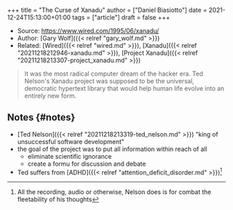 +++
title = "The Curse of Xanadu"
author = ["Daniel Biasiotto"]
date = 2021-12-24T15:13:00+01:00
tags = ["article"]
draft = false
+++

-   Source: <https://www.wired.com/1995/06/xanadu/>
-   Author: [Gary Wolf]({{< relref "gary_wolf.md" >}})
-   Related: [Wired]({{< relref "wired.md" >}}), [Xanadu]({{< relref "20211218212946-xanadu.md" >}}), [Project Xanadu]({{< relref "20211218213307-project_xanadu.md" >}})

> It was the most radical computer dream of the hacker era. Ted Nelson's Xanadu project was supposed to be the universal, democratic hypertext library that would help human life evolve into an entirely new form.


## Notes {#notes}

-   [Ted Nelson]({{< relref "20211218213319-ted_nelson.md" >}}) "king of unsuccessful software development"
-   the goal of the project was to put all information within reach of all
    -   eliminate scientific ignorance
    -   create a formu for discussion and debate
-   Ted suffers from [ADHD]({{< relref "attention_deficit_disorder.md" >}})[^fn:1]

[^fn:1]: All the recording, audio or otherwise, Nelson does is for combat the fleetability of his thoughts